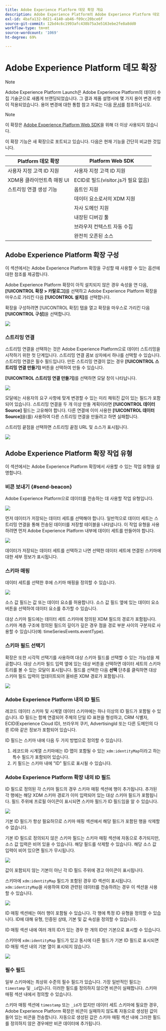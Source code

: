 ```yaml
---
title: Adobe Experience Platform 데모 확장 개요
description: Adobe Experience Platform의 Adobe Experience Platform 데모 확장에 대해 알아봅니다.
exl-id: 4bafa132-0d21-4140-ab46-f09cc20bce6f
source-git-commit: 12bd4c6c1993afc438b75a3e5163ebe2fe8a8dd0
workflow-type: tm+mt
source-wordcount: '1069'
ht-degree: 69%

---
```


# Adobe Experience Platform 데모 확장

>[!NOTE]
>
>Adobe Experience Platform Launch은 Adobe Experience Platform의 데이터 수집 기술군으로 새롭게 브랜딩되었습니다. 그 결과 제품 설명서에 몇 가지 용어 변경 사항이 적용되었습니다. 용어 변경에 대한 통합 참고 자료는 다음 [문서](../../../term-updates.md)를 참조하십시오.

>[!NOTE]
>
>이 확장은 [Adobe Experience Platform Web SDK](../web-sdk/overview.md)을 위해 더 이상 사용되지 않습니다.

이 확장 기능은 새 확장으로 포트되고 있습니다. 다음은 현재 기능을 간단히 비교한 것입니다.

| Platform 데모 확장 | Platform Web SDK |
| ------------------ | ----------- |
| 사용자 지정 고객 ID 지원 | 사용자 지정 고객 ID 지원 |
| XDM용 클라이언트측 매핑 UI | ECID로 빌드(visitor.js가 필요 없음) |
| 스트리밍 연결 생성 기능 | 옵트인 지원 |
| | 데이터 요소로서의 XDM 지원 |
| | 자사 도메인 지원 |
| | 내장된 디버깅 툴 |
| | 브라우저 컨텍스트 자동 수집 |
| | 완전히 오픈된 소스 |


## Adobe Experience Platform 확장 구성

이 섹션에서는 Adobe Experience Platform 확장을 구성할 때 사용할 수 있는 옵션에 대한 참조를 제공합니다.

Adobe Experience Platform 확장이 아직 설치되지 않은 경우 속성을 연 다음, **[!UICONTROL 확장 > 카탈로그]**&#x200B;를 선택하고 Adobe Experience Platform 확장을 마우스로 가리킨 다음 **[!UICONTROL 설치]**&#x200B;를 선택합니다.

확장을 구성하려면 [!UICONTROL 확장] 탭을 열고 확장을 마우스로 가리킨 다음 **[!UICONTROL 구성]**&#x200B;을 선택합니다.

![](../../../images/adobe-experience-platform-extension-configuration.png)

### 스트리밍 연결

스트리밍 연결을 선택하는 것은 Adobe Experience Platform으로 데이터 스트리밍을 시작하기 위한 첫 단계입니다. 스트리밍 연결 콤보 상자에서 하나를 선택할 수 있습니다. 스트리밍 연결은 필수 필드입니다. 만든 스트리밍 연결이 없는 경우 **[!UICONTROL 스트리밍 연결 만들기]** 버튼을 선택하여 만들 수 있습니다.

**[!UICONTROL 스트리밍 연결 만들기]**&#x200B;를 선택하면 모달 창이 나타납니다.

![](../../../images/adobe-experienc-platform-create-streaming-connection.png)

모달에는 사용자의 요구 사항에 맞게 변경할 수 있는 미리 채워진 값이 있는 필드가 포함되어 있습니다. 스트리밍 연결을 두 개 이상 만들 계획이라면 **[!UICONTROL 데이터 Source]** 필드는 고유해야 합니다. 다른 연결에 이미 사용한 **[!UICONTROL 데이터 Source]**&#x200B;을(를) 사용하여 다른 스트리밍 연결을 만들려고 하면 실패합니다.

스트리밍 끝점을 선택하면 스트리밍 끝점 URL 및 소스가 표시됩니다.

![](../../../images/adobe-experience-platform-streaming-endpoint-selected.png)

## Adobe Experience Platform 확장 작업 유형

이 섹션에서는 Adobe Experience Platform 확장에서 사용할 수 있는 작업 유형을 설명합니다.

### 비콘 보내기 {#send-beacon}

Adobe Experience Platform으로 데이터를 전송하는 데 사용할 작업 유형입니다.

![](../../../images/adobe-experience-platform-send-beacon-dataset.png)

먼저 데이터가 저장되는 데이터 세트를 선택해야 합니다. 일반적으로 데이터 세트는 스트리밍 연결을 통해 전송된 데이터를 저장할 테이블을 나타냅니다. 이 작업 유형을 사용하려면 먼저 Adobe Experience Platform 내부에 데이터 세트를 만들어야 합니다.

![](../../../images/adobe-experience-platform-send-beacon-dataset-selected1.png)

데이터가 저장되는 데이터 세트를 선택하고 나면 선택한 데이터 세트에 연결된 스키마에 대한 세부 정보가 표시됩니다.

### 스키마 매핑

데이터 세트를 선택한 후에 스키마 매핑을 정의할 수 있습니다.

![](../../../images/adobe-experience-platform-send-beacon-schema-mapping.png)

소스 값 필드는 값 또는 데이터 요소를 허용합니다. 소스 값 필드 옆에 있는 데이터 요소 버튼을 선택하여 데이터 요소를 추가할 수 있습니다.

대상 스키마 필드에는 데이터 세트 스키마에 정의된 XDM 필드의 경로가 포함됩니다. 스키마 계층 구조에 정의된 필드의 깊이가 깊은 경우 점을 경로 부분 사이의 구분자로 사용할 수 있습니다(예: timeSeriesEvents.eventType).

### 스키마 필드 선택기

확장은 또한 시각적 선택기를 사용하여 대상 스키마 필드를 선택할 수 있는 가능성을 제공합니다. 대상 스키마 필드 입력 옆에 있는 대상 버튼을 선택하면 데이터 세트의 스키마 트리를 볼 수 있는 모달이 표시됩니다. 필드를 선택한 다음 **선택** 단추를 클릭하면 대상 스키마 필드 입력이 업데이트되어 올바른 XDM 경로가 포함됩니다.

![](../../../images/adobe-experience-platform-send-beacon-schema-field-selector.png)

### Adobe Experience Platform 내의 ID 필드

레코드 데이터 스키마 및 시계열 데이터 스키마에는 하나 이상의 ID 필드가 포함될 수 있습니다. ID 필드는 함께 연결되어 주체의 단일 ID 표현을 형성하고, CRM 식별자, ECID(Experience Cloud ID), 브라우저 쿠키, AdvertisingId 또는 다른 도메인의 다른 ID와 같은 정보가 포함되어 있습니다.

ID 필드는 스키마 내에 다음 두 가지 방법으로 정의할 수 있습니다.

1. 레코드와 시계열 스키마에는 ID 맵이 포함될 수 있는 `xdm:identityMap`이라고 하는 특수 필드가 포함되어 있습니다.
1. 키 필드는 스키마 내에 &quot;ID&quot; 필드로 표시될 수 있습니다.

### Adobe Experience Platform 확장 내의 ID 필드

ID 필드로 정의된 각 스키마 필드의 경우 스키마 매핑 섹션에 행이 추가됩니다. 추가된 각 행에는 해당 XDM 스키마 경로가 이미 입력되어 있는 대상 스키마 필드가 포함됩니다. 필드 주위에 프로필 아이콘이 표시되면 스키마 필드가 ID 필드임을 알 수 있습니다.

![](../../../images/adobe-experience-platform-send-beacon-identity-field.png)

기본 ID 필드가 항상 필요하므로 스키마 매핑 섹션에서 해당 필드가 포함된 행을 삭제할 수 없습니다.

기본 ID 필드로 정의되지 않은 스키마 필드는 스키마 매핑 섹션에 자동으로 추가되지만, 소스 값 입력은 비어 있을 수 있습니다. 해당 필드를 삭제할 수 있습니다. 해당 소스 값 입력이 비어 있으면 필드가 무시됩니다.

![](../../../images/adobe-experience-platform-send-beacon-identity-field-warning.png)

값이 포함되지 않는 기본이 아닌 각 ID 필드 주위에 경고 아이콘이 표시됩니다.

스키마에 `xdm:identityMap` 필드가 포함된 경우 ID 섹션이 표시됩니다. `xdm:identityMap`을 사용하여 ID와 관련된 데이터를 전송하려는 경우 이 섹션을 사용할 수 있습니다.

![](../../../images/adobe-experience-platform-send-beacon-identity-section.png)

ID 매핑 섹션에는 여러 행이 포함될 수 있습니다. 각 행에 특정 ID 유형을 정의할 수 있습니다. ID에 대해 유형, 인증된 상태, 기본 및 값 속성을 정의할 수 있습니다.

ID 매핑 섹션 내에 여러 개의 ID가 있는 경우 한 개의 ID만 기본으로 표시할 수 있습니다.

스키마에 `xdm:identityMap` 필드가 있고 동시에 다른 필드가 기본 ID 필드로 표시되면 ID 매핑 섹션 내의 기본 열이 표시되지 않습니다.

![](../../../images/adobe-experience-platform-send-beacon-identity-section-not-primary.png)

### 필수 필드

일부 스키마에는 최상위 수준의 필수 필드가 있습니다. 가장 일반적인 필드는 `timestamp` 및 `_id`입니다. 이러한 필드를 정의하지 않으면 비콘이 실패합니다. 스키마 매핑 섹션 내에서 정의할 수 있습니다.

스키마 매핑 섹션에 `timestamp` 또는 `_id`가 없지만 데이터 세트 스키마에 필요한 경우, Adobe Experience Platform 확장은 비콘이 실패하지 않도록 자동으로 생성된 값이 들어 있는 비콘을 전송합니다. 자동으로 생성된 값은 스키마 매핑 섹션 내에 그러한 필드를 정의하지 않은 경우에만 비콘 데이터에 추가됩니다.
